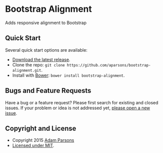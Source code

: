 # Bootstrap Alignment

Adds responsive alignment to Bootstrap

## Quick Start

Several quick start options are available:

- [Download the latest release](#).
- Clone the repo: `git clone https://github.com/aparsons/bootstrap-alignment.git`.
- Install with [Bower](http://bower.io): `bower install bootstrap-alignment`.

## Bugs and Feature Requests

Have a bug or a feature request? Please first search for existing and closed issues. If your problem or idea is not addressed yet, [please open a new issue](https://github.com/aparsons/bootstrap-alignment/issues/new).

## Copyright and License

- Copyright 2015 [Adam Parsons](https://github.com/aparsons)
- [Licensed under MIT](https://github.com/aparsons/bootstrap-alignment/blob/master/README.md).
